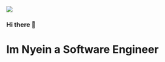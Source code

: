 <img src="https://c.tenor.com/O2-Vi4z6eqsAAAAC/detective-conan-shinichi-kudo.gif"/>

### Hi there 👋

# Im Nyein a Software Engineer
